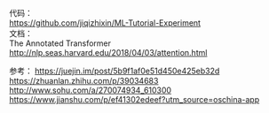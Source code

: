 代码：   
https://github.com/jiqizhixin/ML-Tutorial-Experiment   
文档：   
The Annotated Transformer    http://nlp.seas.harvard.edu/2018/04/03/attention.html

参考：
https://juejin.im/post/5b9f1af0e51d450e425eb32d
https://zhuanlan.zhihu.com/p/39034683
http://www.sohu.com/a/270074934_610300
https://www.jianshu.com/p/ef41302edeef?utm_source=oschina-app
